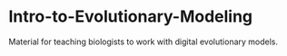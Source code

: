 Intro-to-Evolutionary-Modeling
==============================

Material for teaching biologists to work with digital evolutionary models.
